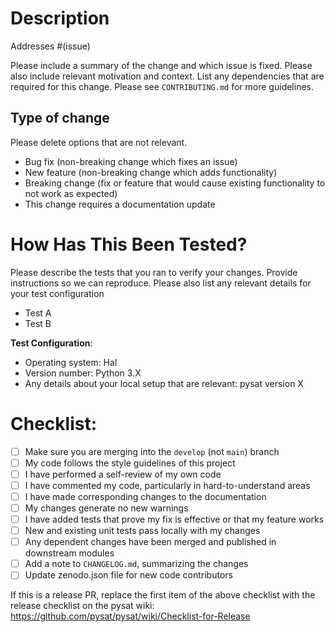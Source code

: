 # Description

Addresses #(issue)

Please include a summary of the change and which issue is fixed. Please also
include relevant motivation and context. List any dependencies that are required
for this change.  Please see ``CONTRIBUTING.md`` for more guidelines.

## Type of change

Please delete options that are not relevant.

- Bug fix (non-breaking change which fixes an issue)
- New feature (non-breaking change which adds functionality)
- Breaking change (fix or feature that would cause existing functionality
      to not work as expected)
- This change requires a documentation update

# How Has This Been Tested?

Please describe the tests that you ran to verify your changes. Provide
instructions so we can reproduce. Please also list any relevant details for
your test configuration

- Test A
- Test B

**Test Configuration**:
* Operating system: Hal
* Version number: Python 3.X
* Any details about your local setup that are relevant: pysat version X

# Checklist:

- [ ] Make sure you are merging into the ``develop`` (not ``main``) branch
- [ ] My code follows the style guidelines of this project
- [ ] I have performed a self-review of my own code
- [ ] I have commented my code, particularly in hard-to-understand areas
- [ ] I have made corresponding changes to the documentation
- [ ] My changes generate no new warnings
- [ ] I have added tests that prove my fix is effective or that my feature works
- [ ] New and existing unit tests pass locally with my changes
- [ ] Any dependent changes have been merged and published in downstream modules
- [ ] Add a note to ``CHANGELOG.md``, summarizing the changes
- [ ] Update zenodo.json file for new code contributors

 If this is a release PR, replace the first item of the above checklist with the
 release checklist on the pysat wiki:
 https://github.com/pysat/pysat/wiki/Checklist-for-Release